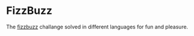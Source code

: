 # FizzBuzz

The [fizzbuzz](https://en.wikipedia.org/wiki/Fizz_buzz) challange solved in different languages for fun and pleasure.


